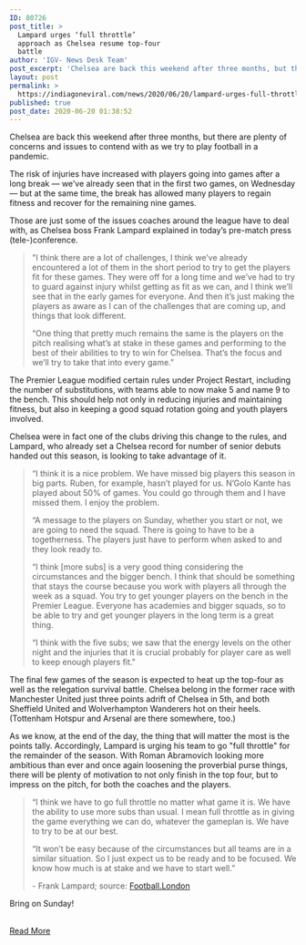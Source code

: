 ```yaml
---
ID: 80726
post_title: >
  Lampard urges ‘full throttle’
  approach as Chelsea resume top-four
  battle
author: 'IGV- News Desk Team'
post_excerpt: 'Chelsea are back this weekend after three months, but there are plenty of concerns and issues to contend with as we try to play football in a pandemic. The risk of injuries have increased with players going into games after a long break — we’ve already seen that in the first two games, on Wednesday&hellip;'
layout: post
permalink: >
  https://indiagoneviral.com/news/2020/06/20/lampard-urges-full-throttle-approach-as-chelsea-resume-top-four-battle/80726/india-gone-viral/
published: true
post_date: 2020-06-20 01:38:52
---
```

<div>
  <p id="gInSkn">Chelsea are back this weekend after three months, but there are plenty of concerns and issues to contend with as we try to play football in a pandemic. </p>
<p id="iNJS8f">The risk of injuries have increased with players going into games after a long break — we’ve already seen that in the first two games, on Wednesday — but at the same time, the break has allowed many players to regain fitness and recover for the remaining nine games.</p>
<p id="kzQD4H">Those are just some of the issues coaches around the league have to deal with, as Chelsea boss Frank Lampard explained in today’s pre-match press (tele-)conference.</p>
<blockquote>
<p id="JHe4If">"I think there are a lot of challenges, I think we’ve already encountered a lot of them in the short period to try to get the players fit for these games. They were off for a long time and we’ve had to try to guard against injury whilst getting as fit as we can, and I think we’ll see that in the early games for everyone. And then it’s just making the players as aware as I can of the challenges that are coming up, and things that look different.</p>
<p id="rwa76q">“One thing that pretty much remains the same is the players on the pitch realising what’s at stake in these games and performing to the best of their abilities to try to win for Chelsea. That’s the focus and we’ll try to take that into every game.”</p>
</blockquote>
<p id="sxQ4be">The Premier League modified certain rules under Project Restart, including the number of substitutions, with teams able to now make 5 and name 9 to the bench.  This should help not only in reducing injuries and maintaining fitness, but also in keeping a good squad rotation going and youth players involved.</p>
<p id="U3UEPU">Chelsea were in fact one of the clubs driving this change to the rules, and Lampard, who already set a Chelsea record for number of senior debuts handed out this season, is looking to take advantage of it.</p>
<blockquote>
<p id="1uOzkf">“I think it is a nice problem. We have missed big players this season in big parts. Ruben, for example, hasn’t played for us. N’Golo Kante has played about 50% of games. You could go through them and I have missed them. I enjoy the problem.</p>
<p id="tIy0nA">“A message to the players on Sunday, whether you start or not, we are going to need the squad. There is going to have to be a togetherness. The players just have to perform when asked to and they look ready to. </p>
<p id="36Qi0R">“I think [more subs] is a very good thing considering the circumstances and the bigger bench. I think that should be something that stays the course because you work with players all through the week as a squad. You try to get younger players on the bench in the Premier League. Everyone has academies and bigger squads, so to be able to try and get younger players in the long term is a great thing. </p>
<p id="35RTDY">“I think with the five subs; we saw that the energy levels on the other night and the injuries that it is crucial probably for player care as well to keep enough players fit."</p>
</blockquote>
<p id="mYs6nJ">The final few games of the season is expected to heat up the top-four as well as the relegation survival battle. Chelsea belong in the former race with Manchester United just three points adrift of Chelsea in 5th, and both Sheffield United and Wolverhampton Wanderers hot on their heels.  (Tottenham Hotspur and Arsenal are there somewhere, too.)</p>
<p id="EdRiy0">As we know, at the end of the day, the thing that will matter the most is the points tally. Accordingly, Lampard is urging his team to go "full throttle" for the remainder of the season. With Roman Abramovich looking more ambitious than ever and once again loosening the proverbial purse things, there will be plenty of motivation to not only finish in the top four, but to impress on the pitch, for both the coaches and the players.</p>
<blockquote>
<p id="BHqxBQ">“I think we have to go full throttle no matter what game it is. We have the ability to use more subs than usual. I mean full throttle as in giving the game everything we can do, whatever the gameplan is. We have to try to be at our best.</p>
<p id="N2x4tv">“It won’t be easy because of the circumstances but all teams are in a similar situation. So I just expect us to be ready and to be focused. We know how much is at stake and we have to start well.”</p>
<p id="TNQaDx">- Frank Lampard; source: <a href="https://www.football.london/chelsea-fc/fixtures-results/frank-lampard-chelsea-werner-kante-18453230">Football.London</a></p>
</blockquote>
<p id="ZjRpuB">Bring on Sunday!</p>
</div><br/><a href="https://weaintgotnohistory.sbnation.com/2020/6/19/21296871/lampard-urges-full-throttle-approach-as-chelsea-resume-top-four-battle" class="button purchase" rel="nofollow noopener noreferrer" target="_blank">Read More</a>